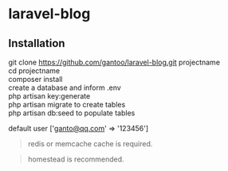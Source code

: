 # laravel-blog

## Installation

git clone https://github.com/gantoo/laravel-blog.git projectname  
cd projectname  
composer install  
create a database and inform .env  
php artisan key:generate  
php artisan migrate to create tables  
php artisan db:seed to populate tables  

default user ['ganto@qq.com' => '123456']  

>redis or memcache cache is required.

>homestead is recommended.
